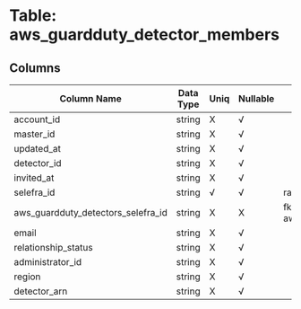 # Table: aws_guardduty_detector_members

## Columns 

|  Column Name   |  Data Type  | Uniq | Nullable | Description | 
|  ----  | ----  | ----  | ----  | ---- | 
| account_id | string | X | √ |  | 
| master_id | string | X | √ |  | 
| updated_at | string | X | √ |  | 
| detector_id | string | X | √ |  | 
| invited_at | string | X | √ |  | 
| selefra_id | string | √ | √ | random id | 
| aws_guardduty_detectors_selefra_id | string | X | X | fk to aws_guardduty_detectors.selefra_id | 
| email | string | X | √ |  | 
| relationship_status | string | X | √ |  | 
| administrator_id | string | X | √ |  | 
| region | string | X | √ |  | 
| detector_arn | string | X | √ |  | 


